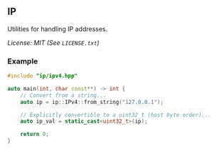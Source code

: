 ## IP
Utilities for handling IP addresses.

*License: MIT (See `LICENSE.txt`)*

### Example

```c++
#include "ip/ipv4.hpp"

auto main(int, char const**) -> int {
    // Convert from a string...
    auto ip = ip::IPv4::from_string("127.0.0.1");

    // Explicitly convertible to a uint32_t (host byte order)...
    auto ip_val = static_cast<uint32_t>(ip);

    return 0;
}
```
